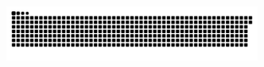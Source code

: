 <picture>
  <source media="(prefers-color-scheme: dark)" srcset="https://raw.githubusercontent.com/MarineHakobyan/MarineHakobyan/4f7c313795e2321b877f21844f56172e595b584d/github-contribution-grid-snake-dark.svg" />
  <source media="(prefers-color-scheme: light)" srcset="https://raw.githubusercontent.com/MarineHakobyan/MarineHakobyan/4f7c313795e2321b877f21844f56172e595b584d/github-contribution-grid-snake.svg" />
  <img alt="github-snake" src="https://raw.githubusercontent.com/MarineHakobyan/MarineHakobyan/4f7c313795e2321b877f21844f56172e595b584d/github-contribution-grid-snake-dark.svg" />
</picture>

